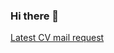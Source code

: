 ### Hi there 👋

[Latest CV mail request](mailto:obar1+hire@pm.me?subject=Re:%20CV&body=Dear%20Mario,%0A%0AShare%20your%20LATEST_CV%20please.)